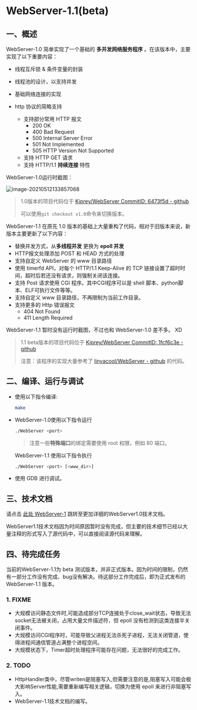 # WebServer-1.1(beta)

## 一、概述

WebServer-1.0 简单实现了一个基础的 **多并发网络服务程序** 。在该版本中，主要实现了以下重要内容：

- 线程互斥锁 & 条件变量的封装

- 线程池的设计，以支持并发

- 基础网络连接的实现

- http 协议的简略支持

  - 支持部分常用 HTTP 报文
    - 200 OK
    - 400 Bad Request
    - 500 Internal Server Error
    - 501 Not Implemented
    - 505 HTTP Version Not Supported
  - 支持 HTTP GET 请求
  - 支持 HTTP/1.1 **持续连接** 特性

WebServer-1.0运行时截图：

![image-20210512133857068](https://kiprey.github.io/2021/05/WebServer-1/image-20210512133857068.png)

> 1.0版本的项目代码位于 [Kiprey/WebServer CommitID: 6473f5d - github](https://github.com/Kiprey/WebServer/tree/6473f5d512097f235ab209b13b53e28d7946a0f6)
>
> 可以使用`git checkout v1.0`命令来切换版本。

WebServer-1.1 在原先 1.0 版本的基础上大量重构了代码，相对于旧版本来说，新版本主要更新了以下内容：

- 替换并发方式，从**多线程并发** 更换为 **epoll 并发**
- HTTP报文处理添加 POST 和 HEAD 方式的处理
- 支持自定义 WebServer 的 www 目录路径
- 使用 timerfd API，对每个 HTTP/1.1 Keep-Alive 的 TCP 链接设置了超时时间，超时后若还没有请求，则强制关闭该连接。
- 支持 Post 请求使用 CGI 程序。其中CGI程序可以是 shell 脚本、python脚本、ELF可执行文件等等。
- 支持自定义 www 目录路径，不再限制为当前工作目录。
- 支持更多的 Http 错误报文
  - 404 Not Found
  - 411 Length Required

WebServer-1.1 暂时没有运行时截图，不过也和 WebServer-1.0 差不多。 XD

> 1.1 beta版本的项目代码位于 [Kiprey/WebServer CommitID: 1fcf6c3e - github](https://github.com/Kiprey/WebServer/tree/1fcf6c3ec962ff3fb3cdc8726932bc932e088c63)
>
> 注意：该程序的实现大量参考了 [linyacool/WebServer - github](https://github.com/linyacool/WebServer) 的代码。

## 二、编译、运行与调试

- 使用以下指令编译:

  ```bash
  make
  ```

- WebServer-1.0使用以下指令运行

  ```bash
  ./WebServer <port>
  ```

  > 注意一些**特殊端口**的绑定需要使用 root 权限，例如 80 端口。

  WebServer-1.1 使用以下指令执行

  ```bash
  ./WebServer <port> [<www_dir>]
  ```

- 使用 GDB 进行调试。

## 三、技术文档

请点击 [此处 WebServer-1](docs/WebServer-1.md) 跳转至更加详细的WebServer1.0技术文档。

WebServer1.1技术文档因为时间原因暂时没有完成，但主要的技术细节已经以大量注释的形式写入了源代码中，可以直接阅读源代码来理解。

## 四、待完成任务

当前的WebServer-1.1为 beta 测试版本，并非正式版本。因为时间的限制，仍然有一部分工作没有完成、bug没有解决。待这部分工作完成后，即为正式发布的 WebServer-1.1 版本。

### 1. FIXME

- 大规模访问静态文件时,可能造成部分TCP连接处于close_wait状态，导致无法socket无法被关闭，占用大量文件描述符，但 epoll 没有检测到这类连接半关闭事件。
- 大规模访问CGI程序时，可能导致父进程无法杀死子进程，无法关闭管道，使得进程间通信管道占满整个进程空间。
- 大规模状态下，Timer超时处理程序可能存在问题，无法很好的完成工作。

### 2. TODO

- HttpHandler类中，尽管writen是阻塞写入,但需要注意的是,阻塞写入可能会极大影响Server性能,需要重新编写相关逻辑，切换为使用 epoll 来进行非阻塞写入。
- WebServer-1.1技术文档的编写。
